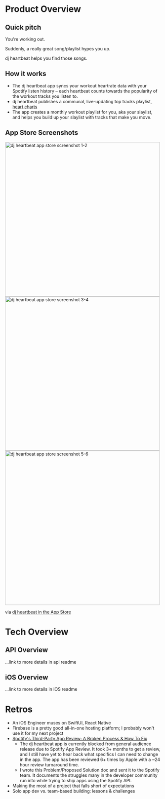 
# Product Overview

## Quick pitch
You're working out. 

Suddenly, a really great song/playlist hypes you up. 

dj heartbeat helps you find those songs. 

## How it works
- The dj heartbeat app syncs your workout heartrate data with your Spotify listen history – each heartbeat counts towards the popularity of the workout tracks you listen to.
- dj heartbeat publishes a communal, live-updating top tracks playlist, [heart charts](https://open.spotify.com/playlist/5qKGiWdS6R15dnffIt95Z4?si=096b71388f3946f8)
- The app creates a monthly workout playlist for you, aka your slaylist, and helps you build up your slaylist with tracks that make you move.

## App Store Screenshots

<img width="500" alt="dj heartbeat app store screenshot 1-2" src="https://github.com/Liampronan/dj-heartbeat/assets/4316904/51885365-2f40-42b3-88bd-8ea43b782406">
<br>
<img width="500" alt="dj heartbeat app store screenshot 3-4" src="https://github.com/Liampronan/dj-heartbeat/assets/4316904/ce853557-a94f-42d9-b4a8-67e3d4cf6e82">
<br>
<img width="500" alt="dj heartbeat app store screenshot 5-6" src="https://github.com/Liampronan/dj-heartbeat/assets/4316904/92ff1d06-b813-4aa9-882c-9dc242b95fe6">

via [dj heartbeat in the App Store](https://apps.apple.com/us/app/dj-heartbeat/id6477322465)

# Tech Overview
## API Overview
...link to more details in api readme

## iOS Overview
...link to more details in iOS readme

# Retros
- An iOS Engineer muses on SwiftUI, React Native
- Firebase is a pretty good all-in-one hosting platform; I probably won't use it for my next project
- [Spotify's Third-Party App Review: A Broken Process & How To Fix](https://liampronan.notion.site/Spotify-s-Third-Party-App-Review-A-Broken-Process-How-To-Fix-531bd9c64a094086bba4284d824ca51e?pvs=4)
   - The dj heartbeat app is currently blocked from general audience release due to Spotify App Review. It took 3+ months to get a review, and I still have yet to hear back what specifics I can need to change in the app. The app has been reviewed 6+ times by Apple with a ~24 hour review turnaround time. 
   - I wrote this Problem/Proposed Solution doc and sent it to the Spotify team. It documents the struggles many in the developer community run into while trying to ship apps using the Spotify API. 
- Making the most of a project that falls short of expectations
- Solo app dev vs. team-based building: lessons & challenges
